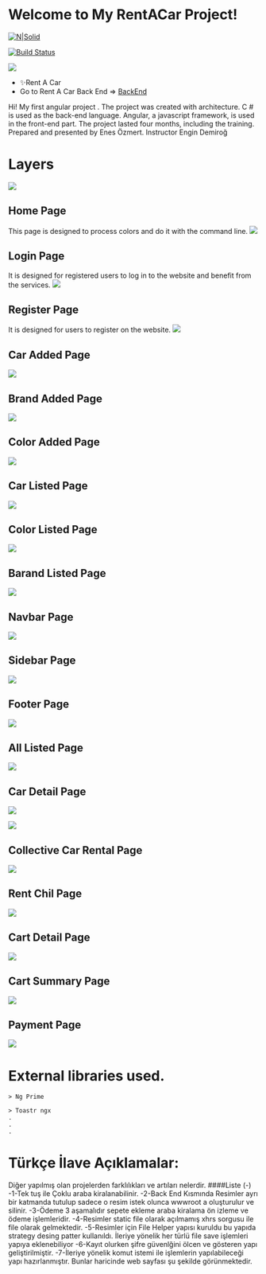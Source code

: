# Welcome to My RentACar Project!

[![N|Solid](https://cldup.com/dTxpPi9lDf.thumb.png)](https://nodesource.com/products/nsolid)

[![Build Status](https://travis-ci.org/joemccann/dillinger.svg?branch=master)](https://travis-ci.org/joemccann/dillinger)

[![](https://lh3.googleusercontent.com/pw/ACtC-3fIWY32XlrPJjlotE1sSnkFhr8nUhsi4_2HkFWLA-4aSzPYjmslzftrnT9gb_osO9gYMZYqZyxijay3zNRK0fNcHdlPADBmHRmX8O0yae1zobrYrBwTUYytY0pdY-yQ0qI_MNstscxZqfE21yqlKvZf=w1920-h840-no?authuser=0)](https://lh3.googleusercontent.com/pw/ACtC-3fIWY32XlrPJjlotE1sSnkFhr8nUhsi4_2HkFWLA-4aSzPYjmslzftrnT9gb_osO9gYMZYqZyxijay3zNRK0fNcHdlPADBmHRmX8O0yae1zobrYrBwTUYytY0pdY-yQ0qI_MNstscxZqfE21yqlKvZf=w1920-h840-no?authuser=0)
- ✨Rent A Car
- Go to Rent A Car Back End => [BackEnd](https://github.com/enesozmert/ReCapProject "BackEnd")

Hi! My first angular project . The project was created with architecture. C # is used as the back-end language. Angular, a javascript framework, is used in the front-end part. The project lasted four months, including the training. 
Prepared and presented by Enes Özmert.
Instructor Engin Demiroğ

# Layers

[![](https://lh3.googleusercontent.com/pw/ACtC-3e7HV_KzJCqxzY44JpHSi5GFaDsIohA5P4PJz_iCt5tRH3UB7oEwmcBoAdDR7P-aVpG64ObB4qhj0aCGs5MlojOa2o5gIQS7c2p9YpYcXoYFGoFO2g6pXTvm8LP8kcTUbXlJ9nUjMPWLOndV7wmDIvb=w402-h665-no?authuser=0)](https://lh3.googleusercontent.com/pw/ACtC-3e7HV_KzJCqxzY44JpHSi5GFaDsIohA5P4PJz_iCt5tRH3UB7oEwmcBoAdDR7P-aVpG64ObB4qhj0aCGs5MlojOa2o5gIQS7c2p9YpYcXoYFGoFO2g6pXTvm8LP8kcTUbXlJ9nUjMPWLOndV7wmDIvb=w402-h665-no?authuser=0)

## Home Page

This page is designed to process colors and do it with the command line.
![](https://lh3.googleusercontent.com/pw/ACtC-3fo-kDLh7NEc7wstGIM6CZHY4RoLLiZZJJNH2soXpPw78VP76uRb0Nws5WypoGQOR3scOeTSfAlv9SgnUsr1DXrqEl72oG_uYTqeDt7lcknQ95zSaFPXgcsi083BhzfdP-X_kCBJK4rHBQRhyVUt7n4=w1897-h990-no?authuser=0)

## Login Page

It is designed for registered users to log in to the website and benefit from the services.
[![](https://lh3.googleusercontent.com/pw/ACtC-3e8_PvOXBVGzyjZmjdLcaH0VcoRqug9YS40yrHlk8H5UYDyGEYRs0BBUcSQJTpBjs4HiQYjJmi0gWQA4X99e60r8CySpmqh_y3HxngDrfdeNWfofnsefF0BbQ9Nes-BgtZ1TnR9YlIOMmBhuUP7zS6I=w1919-h990-no?authuser=0)](https://lh3.googleusercontent.com/pw/ACtC-3e8_PvOXBVGzyjZmjdLcaH0VcoRqug9YS40yrHlk8H5UYDyGEYRs0BBUcSQJTpBjs4HiQYjJmi0gWQA4X99e60r8CySpmqh_y3HxngDrfdeNWfofnsefF0BbQ9Nes-BgtZ1TnR9YlIOMmBhuUP7zS6I=w1919-h990-no?authuser=0)

## Register Page

It is designed for users to register on the website.
[![](https://lh3.googleusercontent.com/pw/ACtC-3fc6ItwcDenSVCxrBnWGXfdKhmgWK1kz4kmyaLHXeKyTlJInGSBe6MKVXdxGt4YkGKIMKZZJIn1lCquYM6Gfl88fV1jEOmHxY2rcXnj-n2HntfvcnTIng1SJRKzBx2-N7B_uJxHeq7JihgIkBDkjub3=w1897-h990-no?authuser=0)](https://lh3.googleusercontent.com/pw/ACtC-3fc6ItwcDenSVCxrBnWGXfdKhmgWK1kz4kmyaLHXeKyTlJInGSBe6MKVXdxGt4YkGKIMKZZJIn1lCquYM6Gfl88fV1jEOmHxY2rcXnj-n2HntfvcnTIng1SJRKzBx2-N7B_uJxHeq7JihgIkBDkjub3=w1897-h990-no?authuser=0)

## Car Added Page

[![](https://lh3.googleusercontent.com/pw/ACtC-3fLZQsz4Y_5xHyBGJSskRTi7T6nSvr4MUaCzdMcSDFNvrv01l1EG1VWKtRcnOaKQSVmaqTJmMYLlQLTRwK5AKWcYA-sSZrGfIg3L9oES855uj0i-Des2bCG3mrnFBhtYUWGyVM-vlz-Tbu3w-6nb0CO=w1915-h990-no?authuser=0)](https://lh3.googleusercontent.com/pw/ACtC-3fLZQsz4Y_5xHyBGJSskRTi7T6nSvr4MUaCzdMcSDFNvrv01l1EG1VWKtRcnOaKQSVmaqTJmMYLlQLTRwK5AKWcYA-sSZrGfIg3L9oES855uj0i-Des2bCG3mrnFBhtYUWGyVM-vlz-Tbu3w-6nb0CO=w1915-h990-no?authuser=0)
## Brand Added Page

[![](https://lh3.googleusercontent.com/pw/ACtC-3eDJPSKxORT9yH-nGLbdzReuPH0_d1KQu2_wu7aGHYqK1OgBuaPYCqe-xM-eLCjPqvh8uLBRtxl8OyDMhvEq9hrH7S9LRUSacEnzBYoyrULJLFaPIjSc919_0HxdZKWU45A9kss6y-QgvJl0au0igKs=w1919-h990-no?authuser=0)](https://lh3.googleusercontent.com/pw/ACtC-3eDJPSKxORT9yH-nGLbdzReuPH0_d1KQu2_wu7aGHYqK1OgBuaPYCqe-xM-eLCjPqvh8uLBRtxl8OyDMhvEq9hrH7S9LRUSacEnzBYoyrULJLFaPIjSc919_0HxdZKWU45A9kss6y-QgvJl0au0igKs=w1919-h990-no?authuser=0)
## Color Added Page

[![](https://lh3.googleusercontent.com/pw/ACtC-3c94OK0Kgt05BSHKF9aKOB1SUZ2FjfoPE9DWBAck15wcF5sNA9lGSYkP2Oyv5JrOMegSfRh1bxvgsFkZwjBeykW5VKDeHYw-K90LzpeWD0QSebiWLdnFfHCSr-NZd6KxhFbvw4hENnhQ304n98EnSG7=w1920-h987-no?authuser=0)](https://lh3.googleusercontent.com/pw/ACtC-3c94OK0Kgt05BSHKF9aKOB1SUZ2FjfoPE9DWBAck15wcF5sNA9lGSYkP2Oyv5JrOMegSfRh1bxvgsFkZwjBeykW5VKDeHYw-K90LzpeWD0QSebiWLdnFfHCSr-NZd6KxhFbvw4hENnhQ304n98EnSG7=w1920-h987-no?authuser=0)
## Car Listed Page

[![](https://lh3.googleusercontent.com/pw/ACtC-3dxvV_qUIV9JrCllhlwoYFgMxfbUuRX65uZ7gfJbj2e27NBZmQv8rR2PvHINoJW48o_1onHburc1a-jAoNK8Av2l8oHEo3g3xRxJ_nYulL5U0m6j56Y8RqJ7PFPsIHS8X2QYTVSLIHila2xHY-31eMj=w1894-h990-no?authuser=0)](https://lh3.googleusercontent.com/pw/ACtC-3dxvV_qUIV9JrCllhlwoYFgMxfbUuRX65uZ7gfJbj2e27NBZmQv8rR2PvHINoJW48o_1onHburc1a-jAoNK8Av2l8oHEo3g3xRxJ_nYulL5U0m6j56Y8RqJ7PFPsIHS8X2QYTVSLIHila2xHY-31eMj=w1894-h990-no?authuser=0)

## Color Listed Page

[![](https://lh3.googleusercontent.com/pw/ACtC-3cA6SwmNBdkRGR6RQD64EWW99LS6MEiv1_LhgaI6nH_5LFJisysIRf3zBJF_N8n0HJgIIioHJpyuc_M7-PtItboIHBfATeQHHZQu_qOGjRm6uBY2eCXP0oJ2BQlKTJArh22gM7hF_CMfhDzMIf9q_vA=w1900-h988-no?authuser=0)](https://lh3.googleusercontent.com/pw/ACtC-3cA6SwmNBdkRGR6RQD64EWW99LS6MEiv1_LhgaI6nH_5LFJisysIRf3zBJF_N8n0HJgIIioHJpyuc_M7-PtItboIHBfATeQHHZQu_qOGjRm6uBY2eCXP0oJ2BQlKTJArh22gM7hF_CMfhDzMIf9q_vA=w1900-h988-no?authuser=0)
## Barand Listed Page

[![](https://lh3.googleusercontent.com/pw/ACtC-3e6VJCfc_KhiPpunjV-h3FDMGUTkBGZcEw3mj8lV7P4uljh9AVyratJAikjcSdN-zYJ6I7UXJmOsqxH0mQvtysK3FNiIQRxLLFK6XMUEhA7Jq7JPJ_OVG_CsotMUlaTpGgRAzAM1iLwvSL1N2vRpUkX=w1895-h990-no?authuser=0)](https://lh3.googleusercontent.com/pw/ACtC-3e6VJCfc_KhiPpunjV-h3FDMGUTkBGZcEw3mj8lV7P4uljh9AVyratJAikjcSdN-zYJ6I7UXJmOsqxH0mQvtysK3FNiIQRxLLFK6XMUEhA7Jq7JPJ_OVG_CsotMUlaTpGgRAzAM1iLwvSL1N2vRpUkX=w1895-h990-no?authuser=0)
## Navbar Page

[![](https://lh3.googleusercontent.com/pw/ACtC-3fo-kDLh7NEc7wstGIM6CZHY4RoLLiZZJJNH2soXpPw78VP76uRb0Nws5WypoGQOR3scOeTSfAlv9SgnUsr1DXrqEl72oG_uYTqeDt7lcknQ95zSaFPXgcsi083BhzfdP-X_kCBJK4rHBQRhyVUt7n4=w1897-h990-no?authuser=0)](https://lh3.googleusercontent.com/pw/ACtC-3fo-kDLh7NEc7wstGIM6CZHY4RoLLiZZJJNH2soXpPw78VP76uRb0Nws5WypoGQOR3scOeTSfAlv9SgnUsr1DXrqEl72oG_uYTqeDt7lcknQ95zSaFPXgcsi083BhzfdP-X_kCBJK4rHBQRhyVUt7n4=w1897-h990-no?authuser=0)
## Sidebar Page

[![](https://lh3.googleusercontent.com/pw/ACtC-3dK0HUfQJEXkS2PlExDpK5HXu_zysFA5LLZyWDAfBAgueey_vfvZhkLMuFpnTUHlPNkQDlqOHzMuGcXwlzK5Kc4Kayzl1IpE3SgKzze3CF9rbPslPd2CL5bM2syzlZiAgxj0r1FGNNSjO2EXC7VTyOH=w1895-h990-no?authuser=0)](https://lh3.googleusercontent.com/pw/ACtC-3dK0HUfQJEXkS2PlExDpK5HXu_zysFA5LLZyWDAfBAgueey_vfvZhkLMuFpnTUHlPNkQDlqOHzMuGcXwlzK5Kc4Kayzl1IpE3SgKzze3CF9rbPslPd2CL5bM2syzlZiAgxj0r1FGNNSjO2EXC7VTyOH=w1895-h990-no?authuser=0)
## Footer Page

[![](https://lh3.googleusercontent.com/pw/ACtC-3fo-kDLh7NEc7wstGIM6CZHY4RoLLiZZJJNH2soXpPw78VP76uRb0Nws5WypoGQOR3scOeTSfAlv9SgnUsr1DXrqEl72oG_uYTqeDt7lcknQ95zSaFPXgcsi083BhzfdP-X_kCBJK4rHBQRhyVUt7n4=w1897-h990-no?authuser=0)](https://lh3.googleusercontent.com/pw/ACtC-3fo-kDLh7NEc7wstGIM6CZHY4RoLLiZZJJNH2soXpPw78VP76uRb0Nws5WypoGQOR3scOeTSfAlv9SgnUsr1DXrqEl72oG_uYTqeDt7lcknQ95zSaFPXgcsi083BhzfdP-X_kCBJK4rHBQRhyVUt7n4=w1897-h990-no?authuser=0)
## All Listed Page

[![](https://lh3.googleusercontent.com/pw/ACtC-3dh0vTtvKWDVeoKV3dvSJ9Jw9i3GE0BrLXzSdDH6Qjgj1YIipdyT0HF3EmZ45Y-zTeSDSuDfqHPIQjRBOATosPDAX_gM0THKENao0NoONY0YkogYQ2WBZdm_Yzj_-rkHmbXcnr4n3f81gJSDGhguYv9=w1888-h990-no?authuser=0)](https://lh3.googleusercontent.com/pw/ACtC-3dh0vTtvKWDVeoKV3dvSJ9Jw9i3GE0BrLXzSdDH6Qjgj1YIipdyT0HF3EmZ45Y-zTeSDSuDfqHPIQjRBOATosPDAX_gM0THKENao0NoONY0YkogYQ2WBZdm_Yzj_-rkHmbXcnr4n3f81gJSDGhguYv9=w1888-h990-no?authuser=0)
## Car Detail Page

[![](https://lh3.googleusercontent.com/pw/ACtC-3dz499wE-VMYF6gTaL07StYocdLLShfQ0r-EILfdsvxB-5mlwBLWQsfGCt15igY0fkko4rudNbVVmyWJ9ggWLDqxU2QbNbZ2jnRpWet6mSfh5IueO1J3mhM-OQNMMFFZ4jQ8aOHgFBn7pzic5NYUTVL=w1893-h990-no?authuser=0)](https://lh3.googleusercontent.com/pw/ACtC-3dz499wE-VMYF6gTaL07StYocdLLShfQ0r-EILfdsvxB-5mlwBLWQsfGCt15igY0fkko4rudNbVVmyWJ9ggWLDqxU2QbNbZ2jnRpWet6mSfh5IueO1J3mhM-OQNMMFFZ4jQ8aOHgFBn7pzic5NYUTVL=w1893-h990-no?authuser=0)

[![](https://lh3.googleusercontent.com/pw/ACtC-3dWIYTuBVpqaPSJbz5rEHAhlhjNEQ031u2T8d6IG5d4uKJ3p_1xM2KsDwtJa5vk-vWpIfi_m4eQkkGng8vGIk4lZ8VqtXG7_dpo5-v_bgDY5ak5WdBsmVsb2IBD7fRVzcyRFSApeoBkjI6usepgY2s8=w1893-h990-no?authuser=0)](https://lh3.googleusercontent.com/pw/ACtC-3dWIYTuBVpqaPSJbz5rEHAhlhjNEQ031u2T8d6IG5d4uKJ3p_1xM2KsDwtJa5vk-vWpIfi_m4eQkkGng8vGIk4lZ8VqtXG7_dpo5-v_bgDY5ak5WdBsmVsb2IBD7fRVzcyRFSApeoBkjI6usepgY2s8=w1893-h990-no?authuser=0)

## Collective Car Rental Page

[![](https://lh3.googleusercontent.com/pw/ACtC-3eSN_I81TrUZPR_zloGtrUy6KTFnEel-TVszj9GlTdlkRcoSvsyYVhV4Vy86xZRAcVboGIYV0MCzpazp11XVdC0bBvOPc8Lu88FMNT0OTTNag0XVkeU--rbgVXBhm8KxRilf5EBR2Cs4KCd9mBGiTZE=w1894-h990-no?authuser=0)](https://lh3.googleusercontent.com/pw/ACtC-3eSN_I81TrUZPR_zloGtrUy6KTFnEel-TVszj9GlTdlkRcoSvsyYVhV4Vy86xZRAcVboGIYV0MCzpazp11XVdC0bBvOPc8Lu88FMNT0OTTNag0XVkeU--rbgVXBhm8KxRilf5EBR2Cs4KCd9mBGiTZE=w1894-h990-no?authuser=0)
## Rent Chil Page

[![](https://lh3.googleusercontent.com/pw/ACtC-3eSN_I81TrUZPR_zloGtrUy6KTFnEel-TVszj9GlTdlkRcoSvsyYVhV4Vy86xZRAcVboGIYV0MCzpazp11XVdC0bBvOPc8Lu88FMNT0OTTNag0XVkeU--rbgVXBhm8KxRilf5EBR2Cs4KCd9mBGiTZE=w1894-h990-no?authuser=0)](https://lh3.googleusercontent.com/pw/ACtC-3eSN_I81TrUZPR_zloGtrUy6KTFnEel-TVszj9GlTdlkRcoSvsyYVhV4Vy86xZRAcVboGIYV0MCzpazp11XVdC0bBvOPc8Lu88FMNT0OTTNag0XVkeU--rbgVXBhm8KxRilf5EBR2Cs4KCd9mBGiTZE=w1894-h990-no?authuser=0)

## Cart Detail Page

[![](https://lh3.googleusercontent.com/pw/ACtC-3cSIzMaYBJ8cjnRh71lk4mD7G9Zg2fs-f1qq7hpTMx4XIRXvZrPbPYBFEY4PxletQEtdZxtP75Ganti7AfPEzEm4HpoDdeIOLmvaPzVN5uX6occbrN18mXEIujI_S3LwK8iwp_mu9CaibsICgBfaLYQ=w1898-h990-no?authuser=0)](https://lh3.googleusercontent.com/pw/ACtC-3cSIzMaYBJ8cjnRh71lk4mD7G9Zg2fs-f1qq7hpTMx4XIRXvZrPbPYBFEY4PxletQEtdZxtP75Ganti7AfPEzEm4HpoDdeIOLmvaPzVN5uX6occbrN18mXEIujI_S3LwK8iwp_mu9CaibsICgBfaLYQ=w1898-h990-no?authuser=0)
## Cart Summary Page

[![](https://lh3.googleusercontent.com/pw/ACtC-3cFBAzeCTTPRTIwrxdw0_sY2shDbCJZqk3FcLUjK1HMKRUQPWPNgbOrvKSnKCLGZqb16lcHcRWmaCVGjqM9PsD2ukNTBRlnEs6-k7Si2_aLEBVGcsgIVGVm1hp2mJ-rL0z4p9qKC8MmJ2wrTrYn4XQi=w1884-h990-no?authuser=0)](https://lh3.googleusercontent.com/pw/ACtC-3cFBAzeCTTPRTIwrxdw0_sY2shDbCJZqk3FcLUjK1HMKRUQPWPNgbOrvKSnKCLGZqb16lcHcRWmaCVGjqM9PsD2ukNTBRlnEs6-k7Si2_aLEBVGcsgIVGVm1hp2mJ-rL0z4p9qKC8MmJ2wrTrYn4XQi=w1884-h990-no?authuser=0)
## Payment Page

[![](https://lh3.googleusercontent.com/pw/ACtC-3chSFM21DJWDVUnjiaQ5TJtoJjHJppxdMMWJiY9DWAZSE2adsrr6JKJKtFUWagJ87SFnRLPBOKIfGVU51jmpvuAHPXWF_rFJ4C3SsYFABp4uvaAZlmO98mAJwrHPsva8QJ0CsZk-6Ebw_0OtNtHFkoh=w1898-h990-no?authuser=0)](https://lh3.googleusercontent.com/pw/ACtC-3chSFM21DJWDVUnjiaQ5TJtoJjHJppxdMMWJiY9DWAZSE2adsrr6JKJKtFUWagJ87SFnRLPBOKIfGVU51jmpvuAHPXWF_rFJ4C3SsYFABp4uvaAZlmO98mAJwrHPsva8QJ0CsZk-6Ebw_0OtNtHFkoh=w1898-h990-no?authuser=0)



# External libraries used.

	> Ng Prime

	> Toastr ngx
	.
	.
	.

# Türkçe İlave Açıklamalar:
Diğer yapılmış olan projelerden farklılıkları ve artıları nelerdir.
####Liste (-)
-1-Tek tuş ile Çoklu araba kiralanabilinir.
-2-Back End Kısmında Resimler ayrı bir katmanda tutulup sadece o resim istek olunca wwwroot a oluşturulur ve silinir.
-3-Ödeme 3 aşamalıdır sepete ekleme araba kiralama ön izleme ve ödeme işlemleridir.
-4-Resimler static file olarak açılmamış xhrs sorgusu ile file olarak gelmektedir.
-5-Resimler için File Helper yapısı kuruldu bu yapıda strategy desing patter kullanıldı. İleriye yönelik her türlü file save işlemleri yapıya eklenebiliyor
-6-Kayıt olurken şifre güvenlğini ölcen ve gösteren yapı geliştirilmiştir.
-7-İleriye yönelik komut istemi ile işlemlerin yapılabileceği yapı hazırlanmıştır.
Bunlar haricinde web sayfası şu şekilde görünmektedir.

